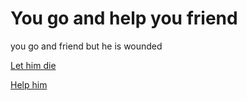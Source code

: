 # You go and help you friend
you go and friend but he is wounded

[Let him die](../run/run.md)

[Help him](../bombed/bombed.md)